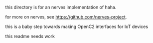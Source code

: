 this directory is for an nerves implementation of haha.

for more on nerves, see https://github.com/nerves-project.

this is a baby step towards making OpenC2 interfaces for IoT devices

this readme needs work
